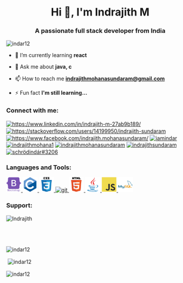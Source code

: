 <h1 align="center">Hi 👋, I'm Indrajith M</h1>
<h3 align="center">A passionate full stack developer from India</h3>

<p align="left"> <img src="https://komarev.com/ghpvc/?username=indar12&label=Profile%20views&color=0e75b6&style=flat" alt="indar12" /> </p>

- 🌱 I’m currently learning **react**

- 💬 Ask me about **java, c**

- 📫 How to reach me **indrajithmohanasundaram@gmail.com**

- ⚡ Fun fact **I'm still learning...**

<h3 align="left">Connect with me:</h3>
<p align="left">
<a href="https://linkedin.com/in/indrajith-m-27ab9b189/" target="blank"><img align="center" src="https://raw.githubusercontent.com/rahuldkjain/github-profile-readme-generator/master/src/images/icons/Social/linked-in-alt.svg" alt="https://www.linkedin.com/in/indrajith-m-27ab9b189/" height="30" width="40" /></a>
<a href="https://stackoverflow.com/users/14199950/indrajith-sundaram" target="blank"><img align="center" src="https://raw.githubusercontent.com/rahuldkjain/github-profile-readme-generator/master/src/images/icons/Social/stack-overflow.svg" alt="https://stackoverflow.com/users/14199950/indrajith-sundaram" height="30" width="40" /></a>
<a href="https://www.facebook.com/indrajith.mohanasundaram/" target="blank"><img align="center" src="https://raw.githubusercontent.com/rahuldkjain/github-profile-readme-generator/master/src/images/icons/Social/facebook.svg" alt="https://www.facebook.com/indrajith.mohanasundaram/" height="30" width="40" /></a>
<a href="https://instagram.com/iamindar" target="blank"><img align="center" src="https://raw.githubusercontent.com/rahuldkjain/github-profile-readme-generator/master/src/images/icons/Social/instagram.svg" alt="iamindar" height="30" width="40" /></a>
<a href="https://www.hackerrank.com/indrajithmohana1" target="blank"><img align="center" src="https://raw.githubusercontent.com/rahuldkjain/github-profile-readme-generator/master/src/images/icons/Social/hackerrank.svg" alt="indrajithmohana1" height="30" width="40" /></a>
<a href="https://www.leetcode.com/indrajithmohanasundaram" target="blank"><img align="center" src="https://raw.githubusercontent.com/rahuldkjain/github-profile-readme-generator/master/src/images/icons/Social/leet-code.svg" alt="indrajithmohanasundaram" height="30" width="40" /></a>
<a href="https://auth.geeksforgeeks.org/user/indrajithsundaram" target="blank"><img align="center" src="https://raw.githubusercontent.com/rahuldkjain/github-profile-readme-generator/master/src/images/icons/Social/geeks-for-geeks.svg" alt="indrajithsundaram" height="30" width="40" /></a>
<a href="https://discord.gg/schrödindár#3206" target="blank"><img align="center" src="https://raw.githubusercontent.com/rahuldkjain/github-profile-readme-generator/master/src/images/icons/Social/discord.svg" alt="schrödindár#3206" height="30" width="40" /></a>
</p>

<h3 align="left">Languages and Tools:</h3>
<p align="left"> <a href="https://getbootstrap.com" target="_blank" rel="noreferrer"> <img src="https://raw.githubusercontent.com/devicons/devicon/master/icons/bootstrap/bootstrap-plain-wordmark.svg" alt="bootstrap" width="40" height="40"/> </a> <a href="https://www.cprogramming.com/" target="_blank" rel="noreferrer"> <img src="https://raw.githubusercontent.com/devicons/devicon/master/icons/c/c-original.svg" alt="c" width="40" height="40"/> </a> <a href="https://www.w3schools.com/css/" target="_blank" rel="noreferrer"> <img src="https://raw.githubusercontent.com/devicons/devicon/master/icons/css3/css3-original-wordmark.svg" alt="css3" width="40" height="40"/> </a> <a href="https://git-scm.com/" target="_blank" rel="noreferrer"> <img src="https://www.vectorlogo.zone/logos/git-scm/git-scm-icon.svg" alt="git" width="40" height="40"/> </a> <a href="https://www.w3.org/html/" target="_blank" rel="noreferrer"> <img src="https://raw.githubusercontent.com/devicons/devicon/master/icons/html5/html5-original-wordmark.svg" alt="html5" width="40" height="40"/> </a> <a href="https://www.java.com" target="_blank" rel="noreferrer"> <img src="https://raw.githubusercontent.com/devicons/devicon/master/icons/java/java-original.svg" alt="java" width="40" height="40"/> </a> <a href="https://developer.mozilla.org/en-US/docs/Web/JavaScript" target="_blank" rel="noreferrer"> <img src="https://raw.githubusercontent.com/devicons/devicon/master/icons/javascript/javascript-original.svg" alt="javascript" width="40" height="40"/> </a> <a href="https://www.mysql.com/" target="_blank" rel="noreferrer"> <img src="https://raw.githubusercontent.com/devicons/devicon/master/icons/mysql/mysql-original-wordmark.svg" alt="mysql" width="40" height="40"/> </a> </p>

<h3 align="left">Support:</h3>
<p><a href="https://www.buymeacoffee.com/indrajithm"> <img align="left" src="https://cdn.buymeacoffee.com/buttons/v2/default-yellow.png" height="50" width="210" alt="Indrajith" /></a></p><br><br><br><br>

<p><img align="center" src="https://github-readme-stats.vercel.app/api/top-langs?username=indar12&show_icons=true&locale=en&layout=compact" alt="indar12" /></p>

<p>&nbsp;<img align="center" src="https://github-readme-stats.vercel.app/api?username=indar12&show_icons=true&locale=en" alt="indar12" /></p>

<p><img align="center" src="https://github-readme-streak-stats.herokuapp.com/?user=indar12&" alt="indar12" /></p>
